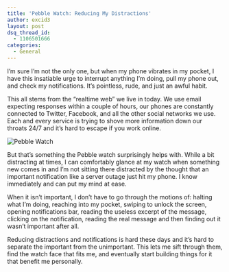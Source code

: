 ```yaml
---
title: 'Pebble Watch: Reducing My Distractions'
author: excid3
layout: post
dsq_thread_id:
  - 1106501666
categories:
  - General
---
```

I’m sure I’m not the only one, but when my phone vibrates in my pocket, I have this insatiable urge to interrupt anything I’m doing, pull my phone out, and check my notifications. It’s pointless, rude, and just an awful habit.

This all stems from the “realtime web” we live in today. We use email expecting responses within a couple of hours, our phones are constantly connected to Twitter, Facebook, and all the other social networks we use. Each and every service is trying to shove more information down our throats 24/7 and it’s hard to escape if you work online.

![Pebble Watch][1]

But that’s something the Pebble watch surprisingly helps with. While a bit distracting at times, I can comfortably glance at my watch when something new comes in and I’m not sitting there distracted by the thought that an important notification like a server outage just hit my phone. I know immediately and can put my mind at ease.

When it isn’t important, I don’t have to go through the motions of: halting what I’m doing, reaching into my pocket, swiping to unlock the screen, opening notifications bar, reading the useless excerpt of the message, clicking on the notification, reading the real message and then finding out it wasn’t important after all.

Reducing distractions and notifications is hard these days and it’s hard to separate the important from the unimportant. This lets me sift through them, find the watch face that fits me, and eventually start building things for it that benefit me personally.

   [1]: https://lh3.googleusercontent.com/-O3kiRr-Fx_I/USzd0u-uzaI/AAAAAAAACk0/UDlODSjD7sU/s972/IMG_20130226_095950.jpg
